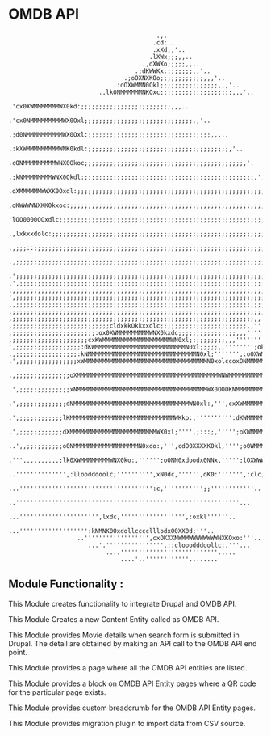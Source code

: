 # OMDB API

                                             .,.
                                            .cd:..
                                            .xXd,,'..
                                           .lXWx;;;,,..
                                         .,dXWXo;;;;;,,..
                                       .;dKWWKx:;;;;;;;,,'..
                                    .;oOXNXKOo;;;;;;;;;;;;,,,'..
                                 .:dOXWMMN0Okl;;;;;;;;;;;;;;;;,,,'..
                             .,lk0NMMMMMMNKOxc;;;;;;;;;;;;;;;;;;;;,,,'..
                         .'cx0XWMMMMMMMWX0kd:;;;;;;;;;;;;;;;;;;;;;;;;;,,,..
                      .'cx0NMMMMMMMMMWX0Oxl;;;;;;;;;;;;;;;;;;;;;;;;;;;;;;,,'..
                    .;d0NMMMMMMMMMMWX0Oxl:;;;;;;;;;;;;;;;;;;;;;;;;;;;;;;;;;;,,...
                  .:kXWMMMMMMMMMWNK0kdl:;;;;;;;;;;;;;;;;;;;;;;;;;;;;;;;;;;;;;;;,'..
                .cONMMMMMMMMMWNX0Okoc;;;;;;;;;;;;;;;;;;;;;;;;;;;;;;;;;;;;;;;;;;;;,'.
              .;kNMMMMMMMMWNX0Okdl:;;;;;;;;;;;;;;;;;;;;;;;;;;;;;;;;;;;;;;;;;;;;;;;,'..
             .oXMMMMMMWWXK0Oxdl:;;;;;;;;;;;;;;;;;;;;;;;;;;;;;;;;;;;;;;;;;;;;;;;;;;;,'..
            ,oKWWWWNXKK0kxoc:;;;;;;;;;;;;;;;;;;;;;;;;;;;;;;;;;;;;;;;;;;;;;;;;;;;;;;;,'..
           'lOO0000OOxdlc;;;;;;;;;;;;;;;;;;;;;;;;;;;;;;;;;;;;;;;;;;;;;;;;;;;;;;;;;;;,'''.
          .,lxkxxdolc:;;;;;;;;;;;;;;;;;;;;;;;;;;;;;;;;;;;;;;;;;;;;;;;;;;;;;;;;;;;;;;,''''..
         .,;;;::;;;;;;;;;;;;;;;;;;;;;;;;;;;;;;;;;;;;;;;;;;;;;;;;;;;;;;;;;;;;;;;;;;;,,'''''..
        .,;;;;;;;;;;;;;;;;;;;;;;;;;;;;;;;;;;;;;;;;;;;;;;;;;;;;;;;;;;;;;;;;;;;;;;;;;,'''''''.
       .';;;;;;;;;;;;;;;;;;;;;;;;;;;;;;;;;;;;;;;;;;;;;;;;;;;;;;;;;;;;;;;;;;;;;;;;;,,'''''''..
    .',;;;;;;;;;;;;;;;;;;;;;;;;;;;;;;;;;;;;;;;;;;;;;;;;;;;;;;;;;;;;;;;;;;;;;;;;,,'''''''''..
    .,;;;;;;;;;;;;;;;;;;;;;;;;;;;;;;;;;;;;;;;;;;;;;;;;;;;;;;;;;;;;;;;;;;;;;;;;,,''''''''''..
    ',;;;;;;;;;;;;;;;;;;;;;;;;;;;;;;;;;;;;;;;;;;;;;;;;;;;;;;;;;;;;;;;;;;;;;;;,,''''''''''''.
    ,,;;;;;;;;;;;;;;;;;;;;;;;;;;;;;;;;;;;;;;;;;;;;;;;;;;;;;;;;;;;;;;;;;;;;;,,''''''''''''''.
    ,;;;;;;;;;;;;;;;;;;;;;;;;;;;;;;;;;;;;;;;;;;;;;;;;;;;;;;;;;;;;;;;;;;;;;,,'''''''''''''''.
    ,;;;;;;;;;;;;;;;;;;;;;;;;;;;;;;;;;;;;;;;;;;;;;;;;;;;;;;;;;;;;;;;;;;;,,''''''''''''''''''
    ,;;;;;;;;;;;;;;;;;;;;;;;;;;;cldxkkOkkxxdlc;;;;;;;;;;;;;;;;;;;;;;;;,,''''''''''',''''''''
    ,;;;;;;;;;;;;;;;;;;;;;;;:ox0XWMMMMMMMMMWNX0kxdc;;;;;;;;;;;;;;;;,,,'''''''';cdk00Okl,''''
    ,;;;;;;;;;;;;;;;;;;;;;cxKWMMMMMMMMMMMMMMMMMMMWN0xl;;;;;;;;;;,,,'''''''';lkKWMMMMMMW0c'''
    ',;;;;;;;;;;;;;;;;;;:dKWMMMMMMMMMMMMMMMMMMMMMMMMMN0xl;;;;;,,'''''''';okXWMMMMMMMMMMM0:'.
    .,;;;;;;;;;;;;;;;;;:kNMMMMMMMMMMMMMMMMMMMMMMMMMMMMMMN0xl;''''''',:oOXWMMMMMMMMMMMMMMNd'.
    .',;;;;;;;;;;;;;;;;xWMMMMMMMMMMMMMMMMMMMMMMMMMMMMMMMMMMN0xolccoxONMMMMMMMMMMMMMMMMMMWd'.
     .,;;;;;;;;;;;;;;;oXMMMMMMMMMMMMMMMMMMMMMMMMMMMMMMMMMMMMMMMWNWMMMMMMMMMMMMMMMMMMMMMMXl..
     .',;;;;;;;;;;;;;;xNMMMMMMMMMMMMMMMMMMMMMMMMMMMMMMMMMMMMWX0OOOKNMMMMMMMMMMMMMMMMMMMM0;.
      .',;;;;;;;;;;;;;dNMMMMMMMMMMMMMMMMMMMMMMMMMMMMMMMMWN0xl:,''',cxXWMMMMMMMMMMMMMMMMWd.
       .',;;;;;;;;;;;;lKMMMMMMMMMMMMMMMMMMMMMMMMMMMMMWKko:,'''''''''':dKWMMMMMMMMMMMMMWk,
        .',;;;;;;;;;;;;dXMMMMMMMMMMMMMMMMMMMMMMMMWX0xl;'''',;:::;,''''';oKWMMMMMMMMMMWO,
         ..',,;;;;;;;;;;o0NMMMMMMMMMMMMMMMMMMN0xdo:,''',cdO0XXXXK0kl,'''';o0WMMMMMMMNd,
           .''',,,,,,,,,,;lk0XWMMMMMMMMWNX0ko:,'''''';oONN0xdoodx0NNx,''''';lOXWWWXkc.
            ..'''''''''''''',:lloodddoolc;'''''''''',xN0dc,'''''',oK0:''''''',:clc;..
             ...''''''''''''''''''''''''''''''''''''':c,''''''''''';;''''''''''''..
               ..''''''''''''''''''''''''''''''''''''''''''''''''''''''''''''''...
                 ...'''''''''''''''''''''',lxdc,'''''''''''''''''',:oxkl''''''..
                    ...''''''''''''''''''':kNMNK0OxdollcccclllodxO0XX0d;'''..
                       ..'''''''''''''''''',cxOKXXNWMMWWWWWWWWNXKOxo:'''..
                          ...'.'''''''''''''''',;:clooodddoollc:,'''...
                               ....'''''''''''''''''''''''''''.....
                                   ....'..''''''''''''........

## Module Functionality :

This Module creates functionality to integrate Drupal and OMDB API.

This Module Creates a new Content Entity called as OMDB API.

This Module provides Movie details when search form is submitted in Drupal.
The detail are obtained by making an API call to the OMDB API end point.

This Module provides a page where all the OMDB API entities are listed.

This Module provides a block on OMDB API Entity pages where a QR code for
the particular page exists.

This Module provides custom breadcrumb for the OMDB API Entity pages.

This Module provides migration plugin to import data from CSV source.
